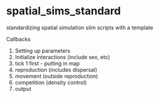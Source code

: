 # spatial_sims_standard
standardizing spatial simulation slim scripts with a template

Callbacks

1. Setting up parameters
2. Initialize interactions (include sex, etc)
3. tick 1 first - putting in map
4. reproduction (includes dispersal)
5. movement (outside reproduction)
6. competition (density control)
7. output
